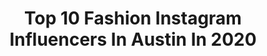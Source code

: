 ---
title: Top 10 Fashion Instagram Influencers In Austin In 2020
description: >-
  Find top fashion Instagram influencers in Austin in 2020. Most popular hashtags: #fashion #hair #eyes #austin.
platform: Instagram
profiles:
  - username: "zestysups"
    fullname: >-
      Supriya|Austin Fashion Blogger
    location: "United States"
    followers: 20432
    engagement: 244
    commentsToLikes: 0.203204
    id: ck5q9r750ckgr0i11mhonf321
    verified: false
    hashtags: "#blingedup, #mvmtforher, #makeupaddict, #springdecor"
  - username: "rosie.newberry"
    fullname: >-
      Rosie Newberry
    location: "United States"
    followers: 2456
    engagement: 1528
    commentsToLikes: 0.117058
    id: ck15rhiep7yk30i190boijt2n
    verified: false
    hashtags: "#trainer, #journaling, #makeitsweetatx, #shopbartoncreek"
  - username: "andressgarcia1"
    fullname: >-
      Andres Garcia
    location: "United States"
    followers: 17556
    engagement: 549
    commentsToLikes: 0.051662
    id: ck6u1yp0moohb0j71sbzdr9iq
    verified: false
    hashtags: "#ipanema, #cheatmeal, #foodporn, #instafood"
  - username: "marianazarag"
    fullname: >-
      Mariana | Austin Mom + Fashion
    location: "United States"
    followers: 5870
    engagement: 786
    commentsToLikes: 0.186959
    id: ck0w2v728qbn70i193zi2qpx2
    verified: false
    hashtags: "#seekthepositivegiveaway, #ltkbaby, #ltkhome, #redefinebeauty"
  - username: "treysphotostudio"
    fullname: >-
      Carlos Trey Salazar
    location: "United States"
    followers: 36517
    engagement: 215
    commentsToLikes: 0.022640
    id: ck0u7dmlb4j800i19smx609sw
    verified: false
    hashtags: "#mensfashionpost, #nature, #rope, #numeromagazine"
  - username: "nickwspalding"
    fullname: >-
      Nick Spalding
    location: "United States"
    followers: 14421
    engagement: 751
    commentsToLikes: 0.015285
    id: ck15r7wt86l8t0i1922mdwsbw
    verified: false
    hashtags: "#nyc, #fitness, #california, #mensfashion"
  - username: "str8upgayawards"
    fullname: >-
      Str8UpGayPorn Awards
    location: "United States"
    followers: 6033
    engagement: 458
    commentsToLikes: 0.013934
    id: ck5zuadlb1zkf0i143aaze8dg
    verified: false
    hashtags: "#gayfashion, #gayadultfilmstar, #austinwolf, #str8upgaysummit"
  - username: "sopo.snaps"
    fullname: >-
      Sopo Snaps
    location: "United States"
    followers: 236812
    engagement: 338
    commentsToLikes: 0.012583
    id: ck14lrfnlw4cw0i19ufea0ink
    verified: false
    hashtags: "#learnathome, #vlogmas, #viralvideos, #kidinfluencers"
  - username: "og_dick_run_claire"
    fullname: >-
      Claire Wyckoff
    location: "United States"
    followers: 13008
    engagement: 326
    commentsToLikes: 0.101014
    id: ck1360j9045m20i19y15hq3vi
    verified: false
    hashtags: "#summer, #dicktoot, #workout, #fitness"
  - username: "ultraviolentmakeup"
    fullname: >-
      ｄａｖｉｄ  🌸  ｓｔｅｒｎｂｅｒｇ
    location: "United States"
    followers: 97286
    engagement: 69
    commentsToLikes: 0.033503
    id: ck0vx3b9nwxbv0i198b8ydj9r
    verified: false
    hashtags: "#panicatthedisco, #kendrascott, #devacurl, #devil"
---